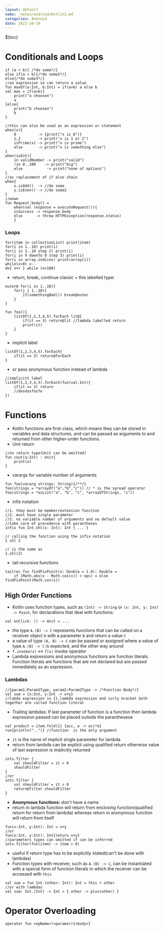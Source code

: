 ```yaml
---
layout: default
name: _notes/android/Kotlin1.md
categories: Android
date: 2021-10-19
---
```

<script 
    type="text/javascript"
    src="https://unpkg.com/mermaid@8.13.2/dist/mermaid.min.js">
</script>

<link 
  rel="stylesheet" 
  href="https://cdn.jsdelivr.net/npm/katex@0.13.18/dist/katex.min.css" integrity="sha384-zTROYFVGOfTw7JV7KUu8udsvW2fx4lWOsCEDqhBreBwlHI4ioVRtmIvEThzJHGET" crossorigin="anonymous">

<script defer 
  src="https://cdn.jsdelivr.net/npm/katex@0.13.18/dist/katex.min.js" integrity="sha384-GxNFqL3r9uRJQhR+47eDxuPoNE7yLftQM8LcxzgS4HT73tp970WS/wV5p8UzCOmb" crossorigin="anonymous">
</script>

<script defer 
  src="https://cdn.jsdelivr.net/npm/katex@0.13.18/dist/contrib/auto-render.min.js" integrity="sha384-vZTG03m+2yp6N6BNi5iM4rW4oIwk5DfcNdFfxkk9ZWpDriOkXX8voJBFrAO7MpVl" crossorigin="anonymous">
</script>
<script>
    document.addEventListener("DOMContentLoaded", function() {
        renderMathInElement(document.body, {
          // customised options
          // • auto-render specific keys, e.g.:
          delimiters: [
              {left: '$$', right: '$$', display: true},
              {left: '$', right: '$', display: false},
              {left: '\(', right: '\)', display: false},
              {left: '\[', right: '\]', display: true}
          ],
          // • rendering keys, e.g.:
          throwOnError : false
        });
    });
</script>
${toc}
<br>
# Conditionals and Loops

```
if (a > b){ /*do some*/}
else if(a < b){/*do some2*/}
else{/*do some3*/}
//an expression so can return a value
fun maxOf(a:Int, b:Int) = if(a>b) a else b
val max = if(a>b){
    print("a choosen")
    a
}else{
    print("b choosen")
    b
}
```

```
//this can also be used as an expression or statement
when(x){
    0          -> {print("x is 0")}
    1,2        -> print("x is 1 or 2")
    isPrime(x) -> print("x is prime")
    else       -> print("x is something else")
}
when(inInt){
    in validNumber -> print("valid")
    !in 0..100    -> print("big")
    else           -> print("none of options")
}
//as replacement of if else chain
when{
    x.isOdd()  -> //do some
    y.isEven() -> //do some2
}
//wowo
fun Request.body() = 
    when(val response = executeRequest()){
    isSuccess -> response.body
    else      -> throw HTTPException(response.status)
    }
```

### Loops

```
for(item in collectionList) print(item)
for(i in 1..10) print(i)
for(i in 1..10 step 2) print(i)
for(i in 9 downTo 0 step 3) print(i)
for(i in array.indices) print(array[i])
while(x>0) x--
do{ x++ } while (x<100)
```

- return, break, continue classic + this labelled type:

```
outer@ for(i in 1..10){
    for(j i 1..10){
        if(somethingBad()) break@outer
    }
}
```

```
fun foo(){
    listOf(1,2,3,4,5).forEach lit@{ 
        if(it == 3) return@lit //lambda labelled return
        print(it)
    }
}
```

- implicit label

```
listOf(1,2,3,4,5).forEach{
    if(it == 3) return@forEach
}
```

- or pass anonymous function instead of lambda

```
//implicitt label
listOf(1,2,3,4,5).forEach(fun(val:Int){
    if(it == 3) return
    //dasdasfasfe
})
```


# Functions
- Kotlin functions are first-class, which means they can be stored in variables and data structures, and can be passed as arguments to and returned from other higher-order functions.
- Unit return
```
//no return type(Unit can be omitted)
fun cout(a:Int) : Unit{ 
    print(a) 
}
```
- varargs for variable number of arguments
```
fun foo(vararg strings: String){/**/}
foo(strings = *arrayOf("a","b","c")) // * is the spread operator
foo(strings = *asList("a", "b", "c", *arrayOfStrings, "z"))
```
- infix notation
```
//1. they must be member/extension function
//2. must have single parameter
//3. no variable number of arguments and no default value
//take care of precedence with parantheses
infix fun Int.shl(x: Int): Int { ... }

// calling the function using the infix notation
1 shl 2

// is the same as
1.shl(2)
```
- tail recursive functions
```
tailrec fun findFixPoint(x: Double = 1.0): Double =
	if (Math.abs(x - Math.cos(x)) < eps) x else findFixPoint(Math.cos(x))
```
## High Order Functions
- Kotlin uses function types, such as `(Int) -> String` or `(x: Int, y: Int) -> Point`, for declarations that deal with functions: 
```
val onClick: () -> Unit = ...
```
- the type `A.(B) -> C` represents functions that can be called on a receiver object `A`  with a parameter `B` and return a value `C`
-  a value of type `(A, B) -> C` can be passed or assigned where a value of type `A.(B) -> C` is expected, and the other way around
-  `f.invoke(x)` <-> `f(x)`  invoke operator
-  Lambda expressions and anonymous functions are function literals. Function literals are functions that are not declared but are passed immediately as an expression. 
### Lambdas

```
//{param1:Param1Type, param2:Param2Type -> /*Function Body*/}
val sum = {x:Int, y:Int -> x+y}
//labda expression in {},lambda expression and curly bracket both together are called function literal
```

- Trailing lambdas: If last parameter of function is a function then lambda expression passed can be placed outside the paranthesese

```
val product = item.fold(1) {acc, e -> acc*e}
run{println("..")} //function  is the only argument
```

- `it` is the name of implicit single parameter for lambda
- return from lambda can be explicit using qualified return otherwise value of last expression is implicitly returned
```
ints.filter {
    val shouldFilter = it > 0
    shouldFilter
}
//or
ints.filter {
    val shouldFilter = it > 0
    return@filter shouldFilter
}
```
- **Anonymous functions:** don't have a name
- return in lambda function will return from enclosing function(qualified return for return from lambda) whereas return in anonymous function will return from itself

```
fun(x:Int, y:Int): Int = x+y
//or
fun(x:Int, y:Int): Int{return x+y}
//parameters types can omitted if can be inferred
ints.filter(fun(item) -> item > 0)
```
- useful if return type has to be explicitly stated(can't be done with lambdas)
- Function types with receiver, such as `A.(B) -> C`, can be instantiated with a special form of function literals in which the receiver can be accessed with `this`
```
val sum = fun Int.(other: Int): Int = this + other
//or with lambdas
val sum: Int.(Int) -> Int = { other -> plus(other) }
```


# Operator Overloading
```
operator fun <opName>(<params>){<body>}
```
